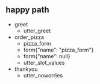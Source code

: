 ## happy path
* greet
    - utter_greet
* order_pizza
    - pizza_form
    - form{"name": "pizza_form"}
    - form{"name": null}
    - utter_slot_values
* thankyou
    - utter_noworries

	

